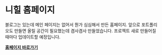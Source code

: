 # 니힐 홈페이지
블로그는 있는데 메인 페이지는 없어서 뭔가 심심해서 만든 홈페이지. 앞으로 포트폴리오도 만들면 올릴 공간이 필요했는데 겸사겸사 만들었습니다. 프로젝트 새로 만들어질 때마다 업데이트할 예정입니다.

<strong>
  <a href="https://nihilncunia.github.io/" target="_blank" rel="nonoreferrer noopener">
    홈페이지 바로가기
  </a>
</strong>
